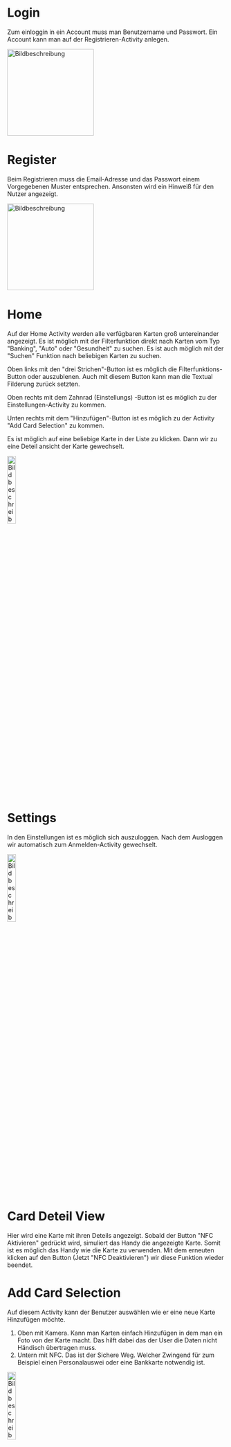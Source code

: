 # Login

Zum einloggin in ein Account muss man Benutzername und Passwort. Ein Account kann man auf der Registrieren-Activity anlegen.

<img src="./Screenshots/Anmelden.png" alt="Bildbeschreibung" style="width: 200px; height: auto;">


# Register

Beim Registrieren muss die Email-Adresse und das Passwort einem Vorgegebenen Muster entsprechen. Ansonsten wird ein Hinweiß für den Nutzer angezeigt.

<img src="./Screenshots/Registrieren.png" alt="Bildbeschreibung" style="width: 200px; height: auto;">


# Home

Auf der Home Activity werden alle verfügbaren Karten groß untereinander angezeigt.
Es ist möglich mit der Filterfunktion direkt nach Karten vom Typ "Banking", "Auto" oder "Gesundheit" zu suchen. Es ist auch möglich mit der "Suchen" Funktion nach beliebigen Karten zu suchen.

Oben links mit den "drei Strichen"-Button ist es möglich die Filterfunktions-Button oder auszublenen.
Auch mit diesem Button kann man die Textual Filderung zurück setzten.

Oben rechts mit dem Zahnrad (Einstellungs) -Button ist es möglich zu der Einstellungen-Activity zu kommen.

Unten rechts mit dem "Hinzufügen"-Button ist es möglich zu der Activity "Add Card Selection" zu kommen.

Es ist möglich auf eine beliebige Karte in der Liste zu klicken. Dann wir zu eine Deteil ansicht der Karte gewechselt.

<img src="./Screenshots/Home.png" alt="Bildbeschreibung" style="width: 20%; height: 20%;">


# Settings

In den Einstellungen ist es möglich sich auszuloggen. Nach dem Ausloggen wir automatisch zum Anmelden-Activity gewechselt.

<img src="./Screenshots/Settings.png" alt="Bildbeschreibung" style="width: 20%; height: 20%;">


# Card Deteil View

Hier wird eine Karte mit ihren Deteils angezeigt.
Sobald der Button "NFC Aktivieren" gedrückt wird, simuliert das Handy die angezeigte Karte. Somit ist es möglich das Handy wie die Karte zu verwenden.
Mit dem erneuten klicken auf den Button (Jetzt "NFC Deaktivieren") wir diese Funktion wieder beendet.


# Add Card Selection

Auf diesem Activity kann der Benutzer auswählen wie er eine neue Karte Hinzufügen möchte.
1. Oben mit Kamera. Kann man Karten einfach Hinzufügen in dem man ein Foto von der Karte macht. Das hilft dabei das der User die Daten nicht Händisch übertragen muss.
2. Untern mit NFC. Das ist der Sichere Weg. Welcher Zwingend für zum Beispiel einen Personalauswei oder eine Bankkarte notwendig ist.

<img src="./Screenshots/addCardSelection.png" alt="Bildbeschreibung" style="width: 20%; height: 20%;">


# Add Card Camera

Hier steht kurz geschrieben wir der Nutzer ein Foto von seine Karte machen soll.
Mit dem Button "Kamera öffnen" kommt er zu Kamera.

<img src="./Screenshots/addCardCameraBack.png" alt="Bildbeschreibung" style="width: 20%; height: 20%;">

# Take Photo

Hier ist es möglich ein Foto von der Karte zu machen.
Wenn Foto aufgenommen wird der Benutzer zu "Confirm Photo" weitergeleitet.

# Confirm Photo

Bei Confirm Photo kann der Benutzer das aufgenommene Foto bestägien oder zurück gehen um ein neues Foto aufzunehmen.
Wenn bestätigt wird man zur Activity "Card View To Save" weitergeleitet.

# Card View To Save (Photo)

Auf dieser Activity kann der User die Daten der Karte überprüfen.
Und nach bedarf anpssungen vornehmen, falls die Erkannten Daten von der Kamera nicht richtig sind.
Dann kann der Benutzer auf Speicher klicken. Und gelangt zurück zur "Home" Activity.


# NFC Ready to Read

Screen mit Text "Bereit zum Lesen. Bitte halten Sie ihre Karte an die Rückseite ihres Smartphones." Sobald eine NFC-fähige Karte erkannt wird, wird zum "NFC Reading"-Screen gewechselt.  
<img src="./Screenshots/nfcReadyToRead.png" alt="Bildbeschreibung" style="width: 20%; height: 20%;">


# NFC Reading

Screen mit Wartesymbol bis das auslesen abgeschlossen ist.
<img src="./Screenshots/nfcReading.png" alt="Bildbeschreibung" style="width: 20%; height: 20%;">


# Card View To Save (NFC)

Diese Activity ist wie die "Card View To Save (Photo)" nur das die Felder der Daten nicht bearbeitbar sind, weil alle Ausgelsenen Daten nicht verändert werden dürfen.

<img src="./Screenshots/cardViewToSave.png" alt="Bildbeschreibung" style="width: 20%; height: 20%;">
